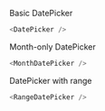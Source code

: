 Basic DatePicker

```js
<DatePicker />
```

Month-only DatePicker

```js
<MonthDatePicker />
```

DatePicker with range

```js
<RangeDatePicker />
```
